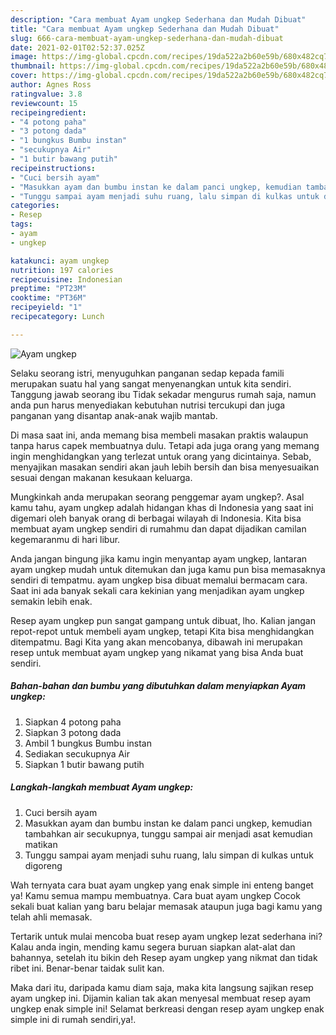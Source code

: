 ```yaml
---
description: "Cara membuat Ayam ungkep Sederhana dan Mudah Dibuat"
title: "Cara membuat Ayam ungkep Sederhana dan Mudah Dibuat"
slug: 666-cara-membuat-ayam-ungkep-sederhana-dan-mudah-dibuat
date: 2021-02-01T02:52:37.025Z
image: https://img-global.cpcdn.com/recipes/19da522a2b60e59b/680x482cq70/ayam-ungkep-foto-resep-utama.jpg
thumbnail: https://img-global.cpcdn.com/recipes/19da522a2b60e59b/680x482cq70/ayam-ungkep-foto-resep-utama.jpg
cover: https://img-global.cpcdn.com/recipes/19da522a2b60e59b/680x482cq70/ayam-ungkep-foto-resep-utama.jpg
author: Agnes Ross
ratingvalue: 3.8
reviewcount: 15
recipeingredient:
- "4 potong paha"
- "3 potong dada"
- "1 bungkus Bumbu instan"
- "secukupnya Air"
- "1 butir bawang putih"
recipeinstructions:
- "Cuci bersih ayam"
- "Masukkan ayam dan bumbu instan ke dalam panci ungkep, kemudian tambahkan air secukupnya, tunggu sampai air menjadi asat kemudian matikan"
- "Tunggu sampai ayam menjadi suhu ruang, lalu simpan di kulkas untuk digoreng"
categories:
- Resep
tags:
- ayam
- ungkep

katakunci: ayam ungkep 
nutrition: 197 calories
recipecuisine: Indonesian
preptime: "PT23M"
cooktime: "PT36M"
recipeyield: "1"
recipecategory: Lunch

---
```



![Ayam ungkep](https://img-global.cpcdn.com/recipes/19da522a2b60e59b/680x482cq70/ayam-ungkep-foto-resep-utama.jpg)

Selaku seorang istri, menyuguhkan panganan sedap kepada famili merupakan suatu hal yang sangat menyenangkan untuk kita sendiri. Tanggung jawab seorang ibu Tidak sekadar mengurus rumah saja, namun anda pun harus menyediakan kebutuhan nutrisi tercukupi dan juga panganan yang disantap anak-anak wajib mantab.

Di masa  saat ini, anda memang bisa membeli masakan praktis walaupun tanpa harus capek membuatnya dulu. Tetapi ada juga orang yang memang ingin menghidangkan yang terlezat untuk orang yang dicintainya. Sebab, menyajikan masakan sendiri akan jauh lebih bersih dan bisa menyesuaikan sesuai dengan makanan kesukaan keluarga. 



Mungkinkah anda merupakan seorang penggemar ayam ungkep?. Asal kamu tahu, ayam ungkep adalah hidangan khas di Indonesia yang saat ini digemari oleh banyak orang di berbagai wilayah di Indonesia. Kita bisa membuat ayam ungkep sendiri di rumahmu dan dapat dijadikan camilan kegemaranmu di hari libur.

Anda jangan bingung jika kamu ingin menyantap ayam ungkep, lantaran ayam ungkep mudah untuk ditemukan dan juga kamu pun bisa memasaknya sendiri di tempatmu. ayam ungkep bisa dibuat memalui bermacam cara. Saat ini ada banyak sekali cara kekinian yang menjadikan ayam ungkep semakin lebih enak.

Resep ayam ungkep pun sangat gampang untuk dibuat, lho. Kalian jangan repot-repot untuk membeli ayam ungkep, tetapi Kita bisa menghidangkan ditempatmu. Bagi Kita yang akan mencobanya, dibawah ini merupakan resep untuk membuat ayam ungkep yang nikamat yang bisa Anda buat sendiri.

<!--inarticleads1-->

##### Bahan-bahan dan bumbu yang dibutuhkan dalam menyiapkan Ayam ungkep:

1. Siapkan 4 potong paha
1. Siapkan 3 potong dada
1. Ambil 1 bungkus Bumbu instan
1. Sediakan secukupnya Air
1. Siapkan 1 butir bawang putih




<!--inarticleads2-->

##### Langkah-langkah membuat Ayam ungkep:

1. Cuci bersih ayam
1. Masukkan ayam dan bumbu instan ke dalam panci ungkep, kemudian tambahkan air secukupnya, tunggu sampai air menjadi asat kemudian matikan
1. Tunggu sampai ayam menjadi suhu ruang, lalu simpan di kulkas untuk digoreng




Wah ternyata cara buat ayam ungkep yang enak simple ini enteng banget ya! Kamu semua mampu membuatnya. Cara buat ayam ungkep Cocok sekali buat kalian yang baru belajar memasak ataupun juga bagi kamu yang telah ahli memasak.

Tertarik untuk mulai mencoba buat resep ayam ungkep lezat sederhana ini? Kalau anda ingin, mending kamu segera buruan siapkan alat-alat dan bahannya, setelah itu bikin deh Resep ayam ungkep yang nikmat dan tidak ribet ini. Benar-benar taidak sulit kan. 

Maka dari itu, daripada kamu diam saja, maka kita langsung sajikan resep ayam ungkep ini. Dijamin kalian tak akan menyesal membuat resep ayam ungkep enak simple ini! Selamat berkreasi dengan resep ayam ungkep enak simple ini di rumah sendiri,ya!.

